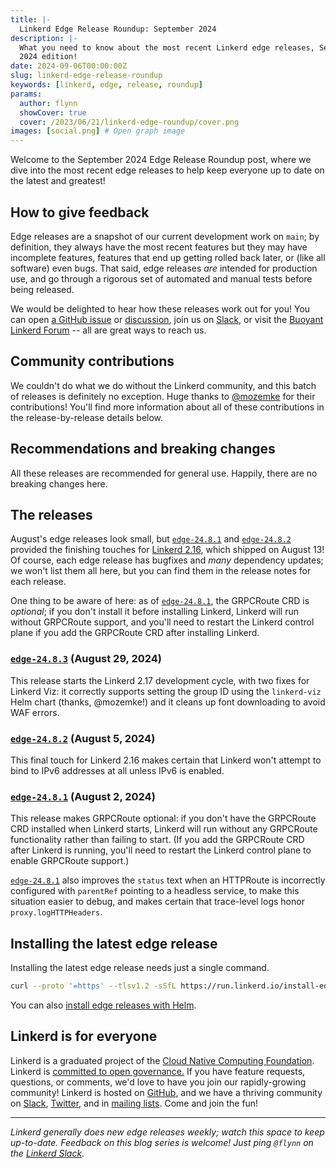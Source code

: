 ```yaml
---
title: |-
  Linkerd Edge Release Roundup: September 2024
description: |-
  What you need to know about the most recent Linkerd edge releases, September
  2024 edition!
date: 2024-09-06T00:00:00Z
slug: linkerd-edge-release-roundup
keywords: [linkerd, edge, release, roundup]
params:
  author: flynn
  showCover: true
  cover: /2023/06/21/linkerd-edge-roundup/cover.png
images: [social.png] # Open graph image
---
```


Welcome to the September 2024 Edge Release Roundup post, where we dive into the
most recent edge releases to help keep everyone up to date on the latest and
greatest!

## How to give feedback

Edge releases are a snapshot of our current development work on `main`; by
definition, they always have the most recent features but they may have
incomplete features, features that end up getting rolled back later, or (like
all software) even bugs. That said, edge releases _are_ intended for production
use, and go through a rigorous set of automated and manual tests before being
released.

We would be delighted to hear how these releases work out for you! You can open
[a GitHub issue](https://github.com/linkerd/linkerd2/issues/) or
[discussion](https://github.com/linkerd/linkerd2/discussions/), join us on
[Slack](https://slack.linkerd.io), or visit the
[Buoyant Linkerd Forum](https://linkerd.buoyant.io) -- all are great ways to
reach us.

## Community contributions

We couldn't do what we do without the Linkerd community, and this batch of
releases is definitely no exception. Huge thanks to [@mozemke] for their
contributions! You'll find more information about all of these contributions in
the release-by-release details below.

[@mozemke]: https://github.com/mozemke

## Recommendations and breaking changes

All these releases are recommended for general use. Happily, there are no
breaking changes here.

## The releases

August's edge releases look small, but [`edge-24.8.1`] and [`edge-24.8.2`]
provided the finishing touches for [Linkerd 2.16], which shipped on August 13!
Of course, each edge release has bugfixes and _many_ dependency updates; we
won't list them all here, but you can find them in the release notes for each
release.

One thing to be aware of here: as of [`edge-24.8.1`], the GRPCRoute CRD is
_optional_; if you don't install it before installing Linkerd, Linkerd will run
without GRPCRoute support, and you'll need to restart the Linkerd control plane
if you add the GRPCRoute CRD after installing Linkerd.

[`edge-24.8.1`]: https://github.com/linkerd/linkerd2/releases/tag/edge-24.8.1
[`edge-24.8.2`]: https://github.com/linkerd/linkerd2/releases/tag/edge-24.8.2
[Linkerd 2.16]: https://linkerd.io/2024/08/13/announcing-linkerd-2.16/index.html

### [`edge-24.8.3`](https://github.com/linkerd/linkerd2/releases/tag/edge-24.8.3) (August 29, 2024)

This release starts the Linkerd 2.17 development cycle, with two fixes for
Linkerd Viz: it correctly supports setting the group ID using the `linkerd-viz`
Helm chart (thanks, @mozemke!) and it cleans up font downloading to avoid WAF
errors.

### [`edge-24.8.2`](https://github.com/linkerd/linkerd2/releases/tag/edge-24.8.2) (August 5, 2024)

This final touch for Linkerd 2.16 makes certain that Linkerd won't attempt to
bind to IPv6 addresses at all unless IPv6 is enabled.

### [`edge-24.8.1`](https://github.com/linkerd/linkerd2/releases/tag/edge-24.8.1) (August 2, 2024)

This release makes GRPCRoute optional: if you don't have the GRPCRoute CRD
installed when Linkerd starts, Linkerd will run without any GRPCRoute
functionality rather than failing to start. (If you add the GRPCRoute CRD after
Linkerd is running, you'll need to restart the Linkerd control plane to enable
GRPCRoute support.)

[`edge-24.8.1`] also improves the `status` text when an HTTPRoute is incorrectly
configured with `parentRef` pointing to a headless service, to make this
situation easier to debug, and makes certain that trace-level logs honor
`proxy.logHTTPHeaders`.

## Installing the latest edge release

Installing the latest edge release needs just a single command.

```bash
curl --proto '=https' --tlsv1.2 -sSfL https://run.linkerd.io/install-edge | sh
```

You can also
[install edge releases with Helm](https://linkerd.io/2.15/tasks/install-helm/).

## Linkerd is for everyone

Linkerd is a graduated project of the
[Cloud Native Computing Foundation](https://cncf.io/). Linkerd is
[committed to open governance.](/2019/10/03/linkerds-commitment-to-open-governance/)
If you have feature requests, questions, or comments, we'd love to have you join
our rapidly-growing community! Linkerd is hosted on
[GitHub](https://github.com/linkerd/), and we have a thriving community on
[Slack](https://slack.linkerd.io/), [Twitter](https://twitter.com/linkerd), and
in [mailing lists](/community/get-involved/). Come and join the fun!

---

_Linkerd generally does new edge releases weekly; watch this space to keep
up-to-date. Feedback on this blog series is welcome! Just ping `@flynn` on the
[Linkerd Slack](https://slack.linkerd.io)._
